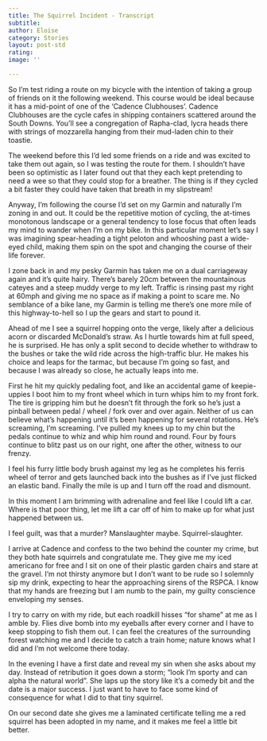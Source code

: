 ```yaml
---
title: The Squirrel Incident - Transcript
subtitle: 
author: Eloise 
category: Stories
layout: post-std
rating: 
image: ''

---
```

So I’m test riding a route on my bicycle with the intention of taking a group of friends on it the following weekend. This course would be ideal because it has a mid-point of one of the ‘Cadence Clubhouses’. Cadence Clubhouses are the cycle cafes in shipping containers scattered around the South Downs. You’ll see a congregation of Rapha-clad, lycra heads there with strings of mozzarella hanging from their mud-laden chin to their toastie. 


The weekend before this I’d led some friends on a ride and was excited to take them out again, so I was testing the route for them. I shouldn’t have been so optimistic as I later found out that they each kept pretending to need a wee so that they could stop for a breather. The thing is if they cycled a bit faster they could have taken that breath in my slipstream!  


Anyway, I’m following the course I’d set on my Garmin and naturally I’m zoning in and out. It could be the repetitive motion of cycling, the at-times monotonous landscape or a general tendency to lose focus that often leads my mind to wander when I’m on my bike. In this particular moment let’s say I was imagining spear-heading a tight peloton and whooshing past a wide-eyed child, making them spin on the spot and changing the course of their life forever. 


I zone back in and my pesky Garmin has taken me on a dual carriageway again and it’s quite hairy. There’s barely 20cm between the mountainous cateyes and a steep muddy verge to my left. Traffic is rinsing past my right at 60mph and giving me no space as if making a point to scare me. No semblance of a bike lane, my Garmin is telling me there’s one more mile of this highway-to-hell so I up the gears and start to pound it. 


Ahead of me I see a squirrel hopping onto the verge, likely after a delicious acorn or discarded McDonald’s straw. As I hurtle towards him at full speed, he is surprised. He has only a split second to decide whether to withdraw to the bushes or take the wild ride across the high-traffic blur. He makes his choice and leaps for the tarmac, but because I’m going so fast, and because I was already so close, he actually leaps into me. 


First he hit my quickly pedaling foot, and like an accidental game of keepie-uppies I boot him to my front wheel which in turn whips him to my front fork. The tire is gripping him but he doesn’t fit through the fork so he’s just a pinball between pedal / wheel / fork over and over again. Neither of us can believe what’s happening until it’s been happening for several rotations. He’s screaming, I’m screaming. I’ve pulled my knees up to my chin but the pedals continue to whiz and whip him round and round. Four by fours continue to blitz past us on our right, one after the other, witness to our frenzy. 


I feel his furry little body brush against my leg as he completes his ferris wheel of terror and gets launched back into the bushes as if I’ve just flicked an elastic band. Finally the mile is up and I turn off the road and dismount. 


In this moment I am brimming with adrenaline and feel like I could lift a car. Where is that poor thing, let me lift a car off of him to make up for what just happened between us. 


I feel guilt, was that a murder? Manslaughter maybe. Squirrel-slaughter. 


I arrive at Cadence and confess to the two behind the counter my crime, but they both hate squirrels and congratulate me. They give me my iced americano for free and I sit on one of their plastic garden chairs and stare at the gravel. I’m not thirsty anymore but I don’t want to be rude so I solemnly sip my drink, expecting to hear the approaching sirens of the RSPCA. I know that my hands are freezing but I am numb to the pain, my guilty conscience enveloping my senses. 


I try to carry on with my ride, but each roadkill hisses “for shame” at me as I amble by. Flies dive bomb into my eyeballs after every corner and I have to keep stopping to fish them out. I can feel the creatures of the surrounding forest watching me and I decide to catch a train home; nature knows what I did and I’m not welcome there today. 


In the evening I have a first date and reveal my sin when she asks about my day. Instead of retribution it goes down a storm; “look I’m sporty and can alpha the natural world”. She laps up the story like it’s a comedy bit and the date is a major success. I just want to have to face some kind of consequence for what I did to that tiny squirrel. 


On our second date she gives me a laminated certificate telling me a red squirrel has been adopted in my name, and it makes me feel a little bit better.  